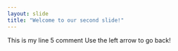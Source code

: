 ```yaml
---
layout: slide
title: "Welcome to our second slide!"
---
```

This is my line 5 comment
Use the left arrow to go back!
